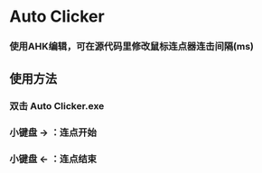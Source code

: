 # Auto Clicker 

### 使用AHK编辑，可在源代码里修改鼠标连点器连击间隔(ms)  

## 使用方法  

### 双击 Auto Clicker.exe  
### 小键盘 → ：连点开始
### 小键盘 ← ：连点结束
